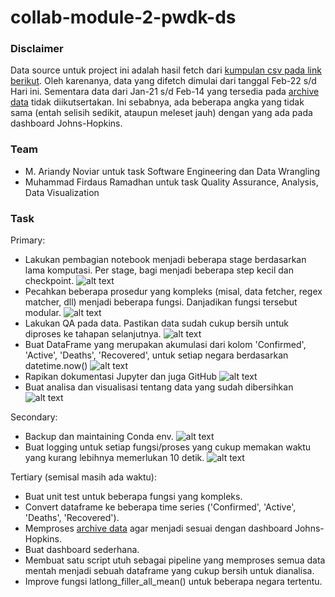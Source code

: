 # collab-module-2-pwdk-ds

### Disclaimer

Data source untuk project ini adalah hasil fetch dari [kumpulan csv pada link berikut](https://github.com/CSSEGISandData/COVID-19/tree/master/csse_covid_19_data/csse_covid_19_daily_reports).
Oleh karenanya, data yang difetch dimulai dari tanggal Feb-22 s/d Hari ini. Sementara data dari Jan-21 s/d Feb-14 yang tersedia pada [archive data](https://github.com/CSSEGISandData/COVID-19/tree/master/archived_data) tidak diikutsertakan. Ini sebabnya, ada beberapa angka yang tidak sama (entah selisih sedikit, ataupun meleset jauh) dengan yang ada pada dashboard Johns-Hopkins.

### Team
- M. Ariandy Noviar untuk task Software Engineering dan Data Wrangling
- Muhammad Firdaus Ramadhan untuk task Quality Assurance, Analysis, Data Visualization

### Task
Primary:
- Lakukan pembagian notebook menjadi beberapa stage berdasarkan lama komputasi. Per stage, bagi menjadi beberapa step kecil dan checkpoint. ![alt text](https://img.shields.io/badge/Ariandy-Done-green.svg "Done by Ariandy")
- Pecahkan beberapa prosedur yang kompleks (misal, data fetcher, regex matcher, dll) menjadi beberapa fungsi. Danjadikan fungsi tersebut modular. ![alt text](https://img.shields.io/badge/Ariandy-Done-green.svg "Done by Ariandy")
- Lakukan QA pada data. Pastikan data sudah cukup bersih untuk diproses ke tahapan selanjutnya. ![alt text](https://img.shields.io/badge/Firdaus-Done-green.svg "Done by Firdaus")
- Buat DataFrame yang merupakan akumulasi dari kolom 'Confirmed', 'Active', 'Deaths', 'Recovered', untuk setiap negara berdasarkan datetime.now() ![alt text](https://img.shields.io/badge/Ariandy-Done-green.svg "Done by Ariandy")
- Rapikan dokumentasi Jupyter dan juga GitHub ![alt text](https://img.shields.io/badge/On_Going-orange.svg "On Going")
- Buat analisa dan visualisasi tentang data yang sudah dibersihkan ![alt text](https://img.shields.io/badge/On_Going-orange.svg "On Going")

Secondary:
- Backup dan maintaining Conda env. ![alt text](https://img.shields.io/badge/Ariandy-Done-green.svg "Done by Ariandy")
- Buat logging untuk setiap fungsi/proses yang cukup memakan waktu yang kurang lebihnya memerlukan 10 detik. ![alt text](https://img.shields.io/badge/On_Going-orange.svg "On Going")

Tertiary (semisal masih ada waktu):
- Buat unit test untuk beberapa fungsi yang kompleks.
- Convert dataframe ke beberapa time series ('Confirmed', 'Active', 'Deaths', 'Recovered').
- Memproses [archive data](https://github.com/CSSEGISandData/COVID-19/tree/master/archived_data) agar menjadi sesuai dengan dashboard Johns-Hopkins.
- Buat dashboard sederhana.
- Membuat satu script utuh sebagai pipeline yang memproses semua data mentah menjadi sebuah dataframe yang cukup bersih untuk dianalisa.
- Improve fungsi latlong_filler_all_mean() untuk beberapa negara tertentu.
